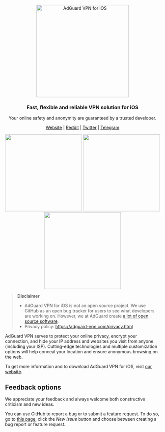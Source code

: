 <p align="center">
  <picture>
    <source media="(prefers-color-scheme: dark)" srcset="https://cdn.adguard.com/public/Adguard/Common/Logos/vpn_logo_dark_i.svg" width="300px" alt="AdGuard VPN for iOS" />
    <img src="https://cdn.adguard.com/public/Adguard/Common/Logos/vpn_logo_i.svg" width="300px" alt="AdGuard VPN for iOS" />
  </picture>
</p>

<h3 align="center">
  Fast, flexible and reliable VPN solution for iOS
</h3>

<p align="center">
  Your online safety and anonymity are guaranteed by a trusted developer.
</p>

<p align="center">
    <a href="https://adguard-vpn.com/">Website</a> |
    <a href="https://www.reddit.com/r/AdGuardVPN/">Reddit</a> |
    <a href="https://twitter.com/AdGuard">Twitter</a> |
    <a href="https://t.me/adguarden">Telegram</a>
    <br>
</p>

<p align="center">
  <picture>
    <source media="(prefers-color-scheme: dark)" srcset="https://cdn.adtidy.org/content/github/vpn/ios/dark_disconnected.png" width="250">
    <img src="https://cdn.adtidy.org/content/github/vpn/ios/vpn_disconnected.png" width="250">
  </picture>
  <picture>
    <source media="(prefers-color-scheme: dark)" srcset="https://cdn.adtidy.org/content/github/vpn/ios/dark_locations.png" width="250">
    <img src="https://cdn.adtidy.org/content/github/vpn/ios/vpn_locations.png" width="250">
  </picture>
  <picture>
    <source media="(prefers-color-scheme: dark)" srcset="https://cdn.adtidy.org/content/github/vpn/ios/dark_connected.png" width="250">
    <img src="https://cdn.adtidy.org/content/github/vpn/ios/vpn_connected.png" width="250">
  </picture>
</p>

> **Disclaimer**
> * AdGuard VPN for iOS is not an open source project. We use GitHub as an open bug tracker for users to see what developers are working on. However, we at AdGuard create [a lot of open source software](https://github.com/search?o=desc&q=topic%3Aopen-source+org%3AAdguardTeam+fork%3Atrue&s=stars&type=Repositories).
> * Privacy policy: https://adguard-vpn.com/privacy.html

AdGuard VPN serves to protect your online privacy, encrypt your connection, and hide your IP address and websites you visit from anyone (including your ISP). Cutting-edge technologies and multiple customization options will help conceal your location and ensure anonymous browsing on the web.

To get more information and to download AdGuard VPN for iOS, visit [our website](https://adguard-vpn.com/).

<a id="feedback"></a>

## Feedback options

We appreciate your feedback and always welcome both constructive criticism and new ideas.

You can use GitHub to report a bug or to submit a feature request. To do so, go to [this page](https://github.com/AdguardTeam/AdGuardVPNForiOS/issues), click the _New issue_ button and choose between creating a bug report or feature request.
